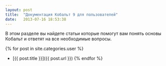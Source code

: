 ```yaml
---
layout: post
title:  "Документация Кобальт 9 для пользователей"
date:   2013-07-16 18:53:38
---
```


В этом разделе вы найдете статьи которые помогут вам понять основы Кобальт и ответят на все необходимые вопросы.

{% for post in site.categories.user %}
- [{{ post.title }}]({{ post.url }})
{% endfor %}
